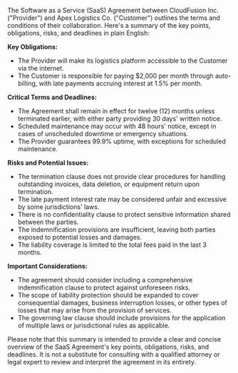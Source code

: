 The Software as a Service (SaaS) Agreement between CloudFusion Inc. ("Provider") and Apex Logistics Co. ("Customer") outlines the terms and conditions of their collaboration. Here's a summary of the key points, obligations, risks, and deadlines in plain English:

**Key Obligations:**

* The Provider will make its logistics platform accessible to the Customer via the internet.
* The Customer is responsible for paying $2,000 per month through auto-billing, with late payments accruing interest at 1.5% per month.

**Critical Terms and Deadlines:**

* The Agreement shall remain in effect for twelve (12) months unless terminated earlier, with either party providing 30 days' written notice.
* Scheduled maintenance may occur with 48 hours' notice, except in cases of unscheduled downtime or emergency situations.
* The Provider guarantees 99.9% uptime, with exceptions for scheduled maintenance.

**Risks and Potential Issues:**

* The termination clause does not provide clear procedures for handling outstanding invoices, data deletion, or equipment return upon termination.
* The late payment interest rate may be considered unfair and excessive by some jurisdictions' laws.
* There is no confidentiality clause to protect sensitive information shared between the parties.
* The indemnification provisions are insufficient, leaving both parties exposed to potential losses and damages.
* The liability coverage is limited to the total fees paid in the last 3 months.

**Important Considerations:**

* The agreement should consider including a comprehensive indemnification clause to protect against unforeseen risks.
* The scope of liability protection should be expanded to cover consequential damages, business interruption losses, or other types of losses that may arise from the provision of services.
* The governing law clause should include provisions for the application of multiple laws or jurisdictional rules as applicable.

Please note that this summary is intended to provide a clear and concise overview of the SaaS Agreement's key points, obligations, risks, and deadlines. It is not a substitute for consulting with a qualified attorney or legal expert to review and interpret the agreement in its entirety.
